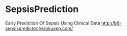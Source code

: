 # SepsisPrediction
Early Prediction Of Sepsis Using Clinical Data
  http://b6-sepsispredictor.herokuapp.com/
